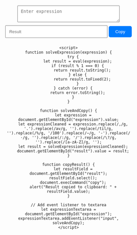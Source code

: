 <!DOCTYPE html>
<html lang="en">
<head>
<meta charset="UTF-8">
<meta name="viewport" content="width=device-width, initial-scale=1.0">
<title>Expression Solver</title>
<style>
    .container {
        margin: 20px auto;
        max-width: 400px;
        text-align: center;
    }
    #expression {
        width: 80%;
        padding: 10px;
        margin-bottom: 10px;
    }
    #result {
        width: 80%;
        padding: 10px;
        margin-bottom: 10px;
    }
    #copyBtn {
        padding: 10px 20px;
        background-color: #007bff;
        color: white;
        border: none;
        border-radius: 5px;
        cursor: pointer;
    }
</style>
</head>
<body>
<div class="container">
    <textarea id="expression" placeholder="Enter expression"></textarea><br>
    <input type="text" id="result" placeholder="Result" readonly>
    <button onclick="copyResult()" id="copyBtn">Copy</button>

    <script>
    function solveExpression(expression) {
        try {
            let result = eval(expression);
            if (result % 1 === 0) {
                return result.toString();
            } else {
                return result.toFixed(2);
            }
        } catch (error) {
            return error.toString();
        }
    }

    function solveAndCopy() {
        let expression = document.getElementById("expression").value;
        let expressionCleaned = expression.replace(/,/g, '.').replace(/av/g, '').replace(/til/g, '').replace(/%/g, '/100').replace(/−/g, '-').replace(/⋅/g, '').replace(/:/g, '/').replace(/\?/g, '').replace(/[a-zA-Z]/g, '');
        let result = solveExpression(expressionCleaned);
        document.getElementById("result").value = result;
    }

    function copyResult() {
        let resultField = document.getElementById("result");
        resultField.select();
        document.execCommand("copy");
        alert("Result copied to clipboard: " + resultField.value);
    }

    // Add event listener to textarea
    let expressionTextarea = document.getElementById("expression");
    expressionTextarea.addEventListener("input", solveAndCopy);
    </script>
</div>
</body>
</html>

